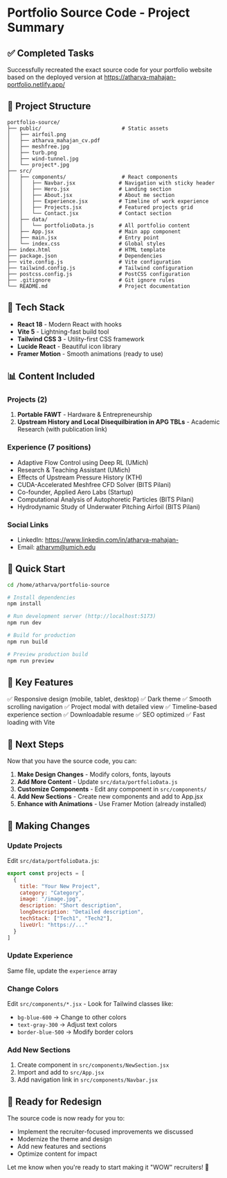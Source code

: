 # Portfolio Source Code - Project Summary

## ✅ Completed Tasks

Successfully recreated the exact source code for your portfolio website based on the deployed version at https://atharva-mahajan-portfolio.netlify.app/

## 📁 Project Structure

```
portfolio-source/
├── public/                          # Static assets
│   ├── airfoil.png
│   ├── atharva_mahajan_cv.pdf
│   ├── meshfree.jpg
│   ├── turb.png
│   ├── wind-tunnel.jpg
│   └── project*.jpg
├── src/
│   ├── components/                  # React components
│   │   ├── Navbar.jsx              # Navigation with sticky header
│   │   ├── Hero.jsx                # Landing section
│   │   ├── About.jsx               # About me section
│   │   ├── Experience.jsx          # Timeline of work experience
│   │   ├── Projects.jsx            # Featured projects grid
│   │   └── Contact.jsx             # Contact section
│   ├── data/
│   │   └── portfolioData.js        # All portfolio content
│   ├── App.jsx                     # Main app component
│   ├── main.jsx                    # Entry point
│   └── index.css                   # Global styles
├── index.html                      # HTML template
├── package.json                    # Dependencies
├── vite.config.js                  # Vite configuration
├── tailwind.config.js              # Tailwind configuration
├── postcss.config.js               # PostCSS configuration
├── .gitignore                      # Git ignore rules
└── README.md                       # Project documentation
```

## 🎨 Tech Stack

- **React 18** - Modern React with hooks
- **Vite 5** - Lightning-fast build tool
- **Tailwind CSS 3** - Utility-first CSS framework
- **Lucide React** - Beautiful icon library
- **Framer Motion** - Smooth animations (ready to use)

## 📊 Content Included

### Projects (2)
1. **Portable FAWT** - Hardware & Entrepreneurship
2. **Upstream History and Local Disequilbiration in APG TBLs** - Academic Research (with publication link)

### Experience (7 positions)
- Adaptive Flow Control using Deep RL (UMich)
- Research & Teaching Assistant (UMich)
- Effects of Upstream Pressure History (KTH)
- CUDA-Accelerated Meshfree CFD Solver (BITS Pilani)
- Co-founder, Applied Aero Labs (Startup)
- Computational Analysis of Autophoretic Particles (BITS Pilani)
- Hydrodynamic Study of Underwater Pitching Airfoil (BITS Pilani)

### Social Links
- LinkedIn: https://www.linkedin.com/in/atharva-mahajan-
- Email: atharvm@umich.edu

## 🚀 Quick Start

```bash
cd /home/atharva/portfolio-source

# Install dependencies
npm install

# Run development server (http://localhost:5173)
npm run dev

# Build for production
npm run build

# Preview production build
npm run preview
```

## 🎯 Key Features

✅ Responsive design (mobile, tablet, desktop)
✅ Dark theme
✅ Smooth scrolling navigation
✅ Project modal with detailed view
✅ Timeline-based experience section
✅ Downloadable resume
✅ SEO optimized
✅ Fast loading with Vite

## 🔄 Next Steps

Now that you have the source code, you can:

1. **Make Design Changes** - Modify colors, fonts, layouts
2. **Add More Content** - Update `src/data/portfolioData.js`
3. **Customize Components** - Edit any component in `src/components/`
4. **Add New Sections** - Create new components and add to App.jsx
5. **Enhance with Animations** - Use Framer Motion (already installed)

## 📝 Making Changes

### Update Projects
Edit `src/data/portfolioData.js`:
```javascript
export const projects = [
  {
    title: "Your New Project",
    category: "Category",
    image: "/image.jpg",
    description: "Short description",
    longDescription: "Detailed description",
    techStack: ["Tech1", "Tech2"],
    liveUrl: "https://..."
  }
]
```

### Update Experience
Same file, update the `experience` array

### Change Colors
Edit `src/components/*.jsx` - Look for Tailwind classes like:
- `bg-blue-600` → Change to other colors
- `text-gray-300` → Adjust text colors
- `border-blue-500` → Modify border colors

### Add New Sections
1. Create component in `src/components/NewSection.jsx`
2. Import and add to `src/App.jsx`
3. Add navigation link in `src/components/Navbar.jsx`

## 🎨 Ready for Redesign

The source code is now ready for you to:
- Implement the recruiter-focused improvements we discussed
- Modernize the theme and design
- Add new features and sections
- Optimize content for impact

Let me know when you're ready to start making it "WOW" recruiters! 🚀
